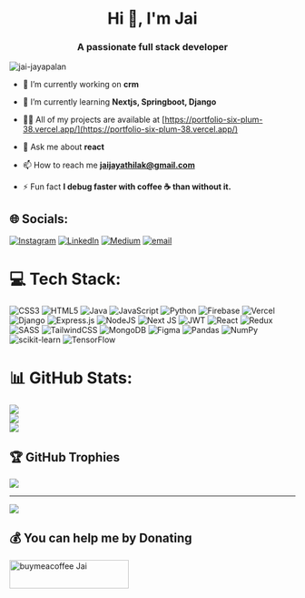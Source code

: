<h1 align="center">Hi 👋, I'm Jai</h1>
<h3 align="center">A passionate full stack developer</h3>

<p align="left"> <img src="https://komarev.com/ghpvc/?username=jai-jayapalan&label=Profile%20views&color=0e75b6&style=flat" alt="jai-jayapalan" /> </p>

- 🔭 I’m currently working on **crm**

- 🌱 I’m currently learning **Nextjs, Springboot, Django**

- 👨‍💻 All of my projects are available at [https://portfolio-six-plum-38.vercel.app/](https://portfolio-six-plum-38.vercel.app/)

- 💬 Ask me about **react**

- 📫 How to reach me **jaijayathilak@gmail.com**

- ⚡ Fun fact **I debug faster with coffee ☕ than without it.**


## 🌐 Socials:
[![Instagram](https://img.shields.io/badge/Instagram-%23E4405F.svg?logo=Instagram&logoColor=white)](https://instagram.com/jai_jayathilak) [![LinkedIn](https://img.shields.io/badge/LinkedIn-%230077B5.svg?logo=linkedin&logoColor=white)](https://linkedin.com/in/jai-jayathilak) [![Medium](https://img.shields.io/badge/Medium-12100E?logo=medium&logoColor=white)](https://medium.com/@Jai_Jayathilak) [![email](https://img.shields.io/badge/Email-D14836?logo=gmail&logoColor=white)](mailto:jaijayathilak@gmail.com) 

# 💻 Tech Stack:
![CSS3](https://img.shields.io/badge/css3-%231572B6.svg?style=for-the-badge&logo=css3&logoColor=white) ![HTML5](https://img.shields.io/badge/html5-%23E34F26.svg?style=for-the-badge&logo=html5&logoColor=white) ![Java](https://img.shields.io/badge/java-%23ED8B00.svg?style=for-the-badge&logo=openjdk&logoColor=white) ![JavaScript](https://img.shields.io/badge/javascript-%23323330.svg?style=for-the-badge&logo=javascript&logoColor=%23F7DF1E) ![Python](https://img.shields.io/badge/python-3670A0?style=for-the-badge&logo=python&logoColor=ffdd54) ![Firebase](https://img.shields.io/badge/firebase-%23039BE5.svg?style=for-the-badge&logo=firebase) ![Vercel](https://img.shields.io/badge/vercel-%23000000.svg?style=for-the-badge&logo=vercel&logoColor=white) ![Django](https://img.shields.io/badge/django-%23092E20.svg?style=for-the-badge&logo=django&logoColor=white) ![Express.js](https://img.shields.io/badge/express.js-%23404d59.svg?style=for-the-badge&logo=express&logoColor=%2361DAFB) ![NodeJS](https://img.shields.io/badge/node.js-6DA55F?style=for-the-badge&logo=node.js&logoColor=white) ![Next JS](https://img.shields.io/badge/Next-black?style=for-the-badge&logo=next.js&logoColor=white) ![JWT](https://img.shields.io/badge/JWT-black?style=for-the-badge&logo=JSON%20web%20tokens) ![React](https://img.shields.io/badge/react-%2320232a.svg?style=for-the-badge&logo=react&logoColor=%2361DAFB) ![Redux](https://img.shields.io/badge/redux-%23593d88.svg?style=for-the-badge&logo=redux&logoColor=white) ![SASS](https://img.shields.io/badge/SASS-hotpink.svg?style=for-the-badge&logo=SASS&logoColor=white) ![TailwindCSS](https://img.shields.io/badge/tailwindcss-%2338B2AC.svg?style=for-the-badge&logo=tailwind-css&logoColor=white) ![MongoDB](https://img.shields.io/badge/MongoDB-%234ea94b.svg?style=for-the-badge&logo=mongodb&logoColor=white) ![Figma](https://img.shields.io/badge/figma-%23F24E1E.svg?style=for-the-badge&logo=figma&logoColor=white) ![Pandas](https://img.shields.io/badge/pandas-%23150458.svg?style=for-the-badge&logo=pandas&logoColor=white) ![NumPy](https://img.shields.io/badge/numpy-%23013243.svg?style=for-the-badge&logo=numpy&logoColor=white) ![scikit-learn](https://img.shields.io/badge/scikit--learn-%23F7931E.svg?style=for-the-badge&logo=scikit-learn&logoColor=white) ![TensorFlow](https://img.shields.io/badge/TensorFlow-%23FF6F00.svg?style=for-the-badge&logo=TensorFlow&logoColor=white)

# 📊 GitHub Stats:
![](https://github-readme-stats.vercel.app/api?username=Jai-jayapalan&theme=dark&hide_border=false&include_all_commits=false&count_private=true)<br/>
![](https://nirzak-streak-stats.vercel.app/?user=Jai-jayapalan&theme=dark&hide_border=false)<br/>
![](https://github-readme-stats.vercel.app/api/top-langs/?username=Jai-jayapalan&theme=dark&hide_border=false&include_all_commits=false&count_private=true&layout=compact)

## 🏆 GitHub Trophies
![](https://github-profile-trophy.vercel.app/?username=Jai-jayapalan&theme=dark&no-frame=false&no-bg=true&margin-w=4)

---
[![](https://visitcount.itsvg.in/api?id=Jai-jayapalan&icon=2&color=0)](https://visitcount.itsvg.in)

  ## 💰 You can help me by Donating
<p><a href="https://www.buymeacoffee.com/buymeacoffee Jai"> <img align="left" src="https://cdn.buymeacoffee.com/buttons/v2/default-yellow.png" height="50" width="210" alt="buymeacoffee Jai" /></a></p><br><br>
  
<!-- Proudly created with GPRM ( https://gprm.itsvg.in ) -->
